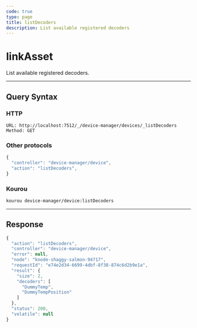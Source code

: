 ```yaml
---
code: true
type: page
title: listDecoders
description: List available registered decoders
---
```


# linkAsset

List available registered decoders.

---

## Query Syntax

### HTTP

```http
URL: http://localhost:7512/_/device-manager/devices/_listDecoders
Method: GET
```

### Other protocols

```js
{
  "controller": "device-manager/device",
  "action": "listDecoders",
}
```

### Kourou

```bash
kourou device-manager/device:listDecoders
```
---

## Response

```js
{
  "action": "listDecoders",
  "controller": "device-manager/device",
  "error": null,
  "node": "knode-shaggy-salmon-94717",
  "requestId": "e74e2d34-6699-4dbf-8f38-874c6d2b9e1a",
  "result": {
    "size": 2,
    "decoders": [
      "DummyTemp",
      "DummyTempPosition"
    ]
  },
  "status": 200,
  "volatile": null
}
```
